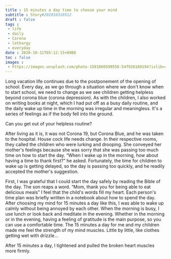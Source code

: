 ```yaml
---
title : 15 minutes a day time to choose your mind
subtitle : Story#202010310512
draft : false
tags :
 - life
 - daily
 - Corona
 - lethargy
 - everyday
date : 2020-10-31T05:12:15+0900
toc : false
images : 
 - https://images.unsplash.com/photo-1581860599558-54f926160194?ixlib=rb-1.2.1&q=80&fm=jpg&crop=entropy&cs=tinysrgb&w=1080&fit=max&ixid=eyJhcHBfaWQiOjE1NTU0OX0
---
```

Long vacation life continues due to the postponement of the opening of school. Every day, as we go through a situation where we don't know when to start school, we need to change as we see children getting helpless beyond corona blue (corona depression). As with the children, I also worked on writing books at night, which I had put off as a busy daily routine, and the daily wake up time in the morning was irregular and meaningless. It's a series of feelings as if the body fell into the ground.  

Can you get out of your helpless routine?  

After living as it is, it was not Corona 19, but Corona Blue, and he was taken to the hospital. House cock life needs change. In their respective rooms, they called the children who were lurking and drooping. She conveyed her mother's feelings because she was sorry that she was passing too much time on how to start the day. “When I wake up in the morning, how about having a time to thank first?” he asked. Fortunately, the time for children to wake up is getting delayed, so the day is passing too quickly, and he readily accepted the mother's suggestion.  

First, I was grateful that I could start the day safely by reading the Bible of the day. The son reaps a word. “Mom, thank you for being able to eat delicious meals” I feel that the child's words fill my heart. Each person's time plan was briefly written in a notebook about how to spend the day. After choosing my mind for 15 minutes a day like this, I was able to wake up calmly without being annoyed by each other. When the morning is busy, I use lunch or look back and meditate in the evening. Whether in the morning or in the evening, having a feeling of gratitude is the main purpose, so you can use a comfortable time. The 15 minutes a day for me and my children made me feel the strength of my mind muscles. Little by little, like clothes getting wet with drizzle...  

After 15 minutes a day, I tightened and pulled the broken heart muscles more firmly.